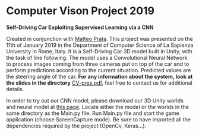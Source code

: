 # Computer Vison Project 2019

**Self-Driving Car Exploiting Supervised Learning via a CNN**

Created in conjunction with [Matteo Prata](https://github.com/matteoprata).
This project was presented on the 11th of January 2019 in the Department of Computer Science of La Sapienza University in Rome, Italy. It is a Self-Driving Car 3D model built in Unity, with the task of line following. The model uses a Convolutional Neural Network to process images coming from three cameras put on top of the car and to perform predictions according to the current situation.
Predicted values are the steering angle of the car.
**For any information about the system, look at the slides in the directory**  [CV-pres.pdf](https://github.com/antoniopioricciardi/self-driving-car-cnn/blob/master/CV-pres.pdf), feel free to contact us for additional details.

In order to try out our CNN model, please download our 3D Unity worlds and neural model at  [this page](https://drive.google.com/drive/folders/1IYWDhFTBd9vCNAf542-1642-hCGFpt-Y?usp=sharing). Locate either the model or the worlds in the same directory as the Main.py file. Run Main.py file and start the game application (choose ScreenCapture mode). Be sure to have imported all the dependencies required by the project (OpenCv, Keras...).